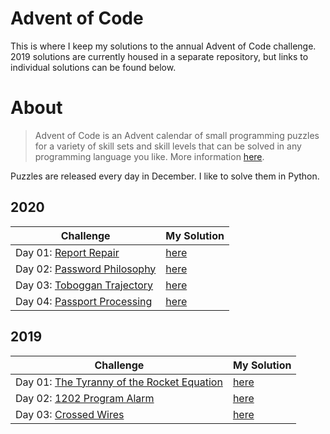 # Advent of Code
This is where I keep my solutions to the annual Advent of Code challenge. 2019 solutions are currently housed in a separate repository, but links to individual solutions can be found below.

# About

> Advent of Code is an Advent calendar of small programming puzzles for a variety of skill sets and skill levels that can be solved in any programming language you like. More information [here](https://adventofcode.com/2020/about).

Puzzles are released every day in December. I like to solve them in Python.

## 2020

**Challenge** | **My Solution**
------------- | ---------------
Day 01: [Report Repair](https://adventofcode.com/2020/day/1) | [here](https://github.com/monikered/advent-of-code/blob/main/2020/AOC2020_1.py)
Day 02: [Password Philosophy](https://adventofcode.com/2020/day/2) | [here](https://github.com/monikered/advent-of-code/blob/main/2020/AOC2020_2.py)
Day 03: [Toboggan Trajectory](https://adventofcode.com/2020/day/3) | [here](https://github.com/monikered/advent-of-code/blob/main/2020/AOC2020_3.py)
Day 04: [Passport Processing](https://adventofcode.com/2020/day/4) | [here](https://github.com/monikered/advent-of-code/blob/main/2020/AOC2020_4.py)

## 2019

**Challenge** | **My Solution**
------------- | ---------------
Day 01: [The Tyranny of the Rocket Equation](https://adventofcode.com/2019/day/1) | [here](https://github.com/monikered/aoc2019/tree/master/Day%201)
Day 02: [1202 Program Alarm](https://adventofcode.com/2019/day/2) | [here](https://github.com/monikered/aoc2019/tree/master/Day%202)
Day 03: [Crossed Wires](https://adventofcode.com/2019/day/3) | [here](https://github.com/monikered/aoc2019/tree/master/Day%203)

